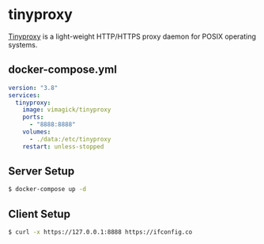 tinyproxy
=========

[Tinyproxy][1] is a light-weight HTTP/HTTPS proxy daemon for POSIX operating systems.

## docker-compose.yml

```yaml
version: "3.8"
services:
  tinyproxy:
    image: vimagick/tinyproxy
    ports:
      - "8888:8888"
    volumes:
      - ./data:/etc/tinyproxy
    restart: unless-stopped
```

## Server Setup

```bash
$ docker-compose up -d
```

## Client Setup

```bash
$ curl -x https://127.0.0.1:8888 https://ifconfig.co
```

[1]: https://tinyproxy.github.io/
